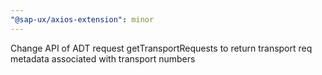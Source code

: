 ```yaml
---
"@sap-ux/axios-extension": minor
---
```


Change API of ADT request getTransportRequests to return transport req metadata associated with transport numbers
